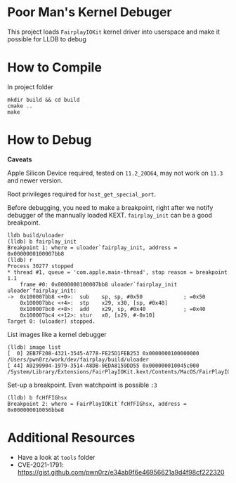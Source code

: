 # Poor Man's Kernel Debuger

This project loads `FairplayIOKit` kernel driver into userspace and make it possible for LLDB to debug

# How to Compile

In project folder
```shell
mkdir build && cd build
cmake ..
make
```

# How to Debug

**Caveats**

Apple Silicon Device required, tested on `11.2_20D64`, may not work on `11.3` and newer version.

Root privileges required for `host_get_special_port`.

Before debugging, you need to make a breakpoint, right after we notify debugger of the mannually loaded KEXT. `fairplay_init` can be a good breakpoint.

```
lldb build/uloader 
(lldb) b fairplay_init
Breakpoint 1: where = uloader`fairplay_init, address = 0x0000000100007bb8
(lldb) r
Process 30277 stopped
* thread #1, queue = 'com.apple.main-thread', stop reason = breakpoint 1.1
    frame #0: 0x0000000100007bb8 uloader`fairplay_init
uloader`fairplay_init:
->  0x100007bb8 <+0>:  sub    sp, sp, #0x50             ; =0x50 
    0x100007bbc <+4>:  stp    x29, x30, [sp, #0x40]
    0x100007bc0 <+8>:  add    x29, sp, #0x40            ; =0x40 
    0x100007bc4 <+12>: stur   x0, [x29, #-0x10]
Target 0: (uloader) stopped.
```

List images like a kernel debugger
```
(lldb) image list
[  0] 2EB7F208-4321-3545-A778-FE25D1FEB253 0x0000000100000000 /Users/pwn0rz/work/dev/fairplay/build/uloader 
[ 44] A9299904-1979-3514-A8DB-9EDA8159DD55 0x000000010045c000 /System/Library/Extensions/FairPlayIOKit.kext/Contents/MacOS/FairPlayIOKit 
```

Set-up a breakpoint. Even watchpoint is possible `:3`
```
(lldb) b fcHfFIGhsx
Breakpoint 2: where = FairPlayIOKit`fcHfFIGhsx, address = 0x000000010056bbe8
```

# Additional Resources
- Have a look at `tools` folder
- CVE-2021-1791: https://gist.github.com/pwn0rz/e34ab9f6e46956621a9d4f98cf222320
